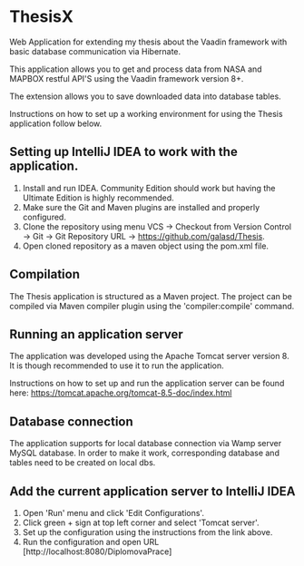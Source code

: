 # ThesisX

Web Application for extending my thesis about the Vaadin framework with basic database communication via Hibernate.

This application allows you to get and process data from NASA and MAPBOX restful API'S using the Vaadin framework version 8+.

The extension allows you to save downloaded data into database tables.

Instructions on how to set up a working environment for using the Thesis application follow below.


## Setting up IntelliJ IDEA to work with the application.

1. Install and run IDEA. Community Edition should work but having the Ultimate Edition is highly recommended.
1. Make sure the Git and Maven plugins are installed and properly configured.
1. Clone the repository using menu VCS -> Checkout from Version Control -> Git -> Git Repository URL -> https://github.com/galasd/Thesis.
1. Open cloned repository as a maven object using the pom.xml file.


## Compilation

The Thesis application is structured as a Maven project. The project can be compiled via Maven compiler plugin using the 'compiler:compile' command.


## Running an application server

The application was developed using the Apache Tomcat server version 8. It is though recommended to use it to run the application.

Instructions on how to set up and run the application server can be found here: 
https://tomcat.apache.org/tomcat-8.5-doc/index.html

## Database connection

The application supports for local database connection via Wamp server MySQL database. In order to make it work, 
corresponding database and tables need to be created on local dbs.

## Add the current application server to IntelliJ IDEA
1. Open 'Run' menu  and click 'Edit Configurations'.
1. Click green + sign at top left corner and select 'Tomcat server'.
1. Set up the configuration using the instructions from the link above.
1. Run the configuration and open URL [http://localhost:8080/DiplomovaPrace]



